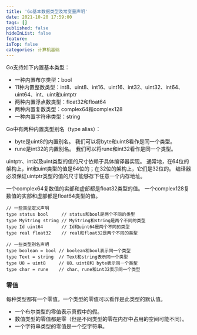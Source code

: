```yaml
---
title: 'Go基本数据类型及常变量声明'
date: 2021-10-20 17:59:00
tags: []
published: false
hideInList: false
feature: 
isTop: false
categories: 计算机基础
---
```

Go支持如下内置基本类型：

* 一种内置布尔类型：bool
* 11种内置整数类型：int8、uint8、int16、uint16、int32、uint32、int64、uint64、int、uint和uintptr
* 两种内置浮点数类型：float32和float64
* 两种内置复数类型：complex64和complex128
* 一种内置字符串类型：string

Go中有两种内置类型别名（type alias）：

* byte是uint8的内置别名。 我们可以将byte和uint8看作是同一个类型。
* rune是int32的内置别名。 我们可以将rune和int32看作是同一个类型。

 uintptr、int以及uint类型的值的尺寸依赖于具体编译器实现。 通常地，在64位的架构上，int和uint类型的值是64位的；在32位的架构上，它们是32位的。 编译器必须保证uintptr类型的值的尺寸能够存下任意一个内存地址。

一个complex64复数值的实部和虚部都是float32类型的值。 一个complex128复数值的实部和虚部都是float64类型的值。 

```
// 一些类型定义声明
type status bool     // status和bool是两个不同的类型
type MyString string // MyString和string是两个不同的类型
type Id uint64       // Id和uint64是两个不同的类型
type real float32    // real和float32是两个不同的类型

// 一些类型别名声明
type boolean = bool // boolean和bool表示同一个类型
type Text = string  // Text和string表示同一个类型
type U8 = uint8     // U8、uint8和 byte表示同一个类型
type char = rune    // char、rune和int32表示同一个类型
```

### 零值
每种类型都有一个零值。一个类型的零值可以看作是此类型的默认值。

* 一个布尔类型的零值表示真假中的假。
* 数值类型的零值都是零（但是不同类型的零在内存中占用的空间可能不同）。
* 一个字符串类型的零值是一个空字符串。

